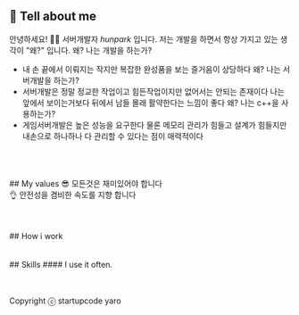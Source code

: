 ## 🙋 Tell about me
안녕하세요! 🙋‍♂️ 서버개발자 _hunpark_ 입니다.
저는 개발을 하면서 항상 가지고 있는 생각이 "왜?" 입니다.
왜? 나는 개발을 하는가?
- 내 손 끝에서 이뤄지는 작지만 복잡한 완성품을 보는 즐거음이 상당하다
왜? 나는 서버개발을 하는가?
- 서버개발은 정말 정교한 작업이고 힘든작업이지만 없어서는 안되는 존재이다 나는 앞에서 보이는거보다 뒤에서 남들 몰래 활약한다는 느낌이 좋다
왜? 나는 c++을 사용하는가?
- 게임서버개발은 높은 성능을 요구한다 물론 메모리 관리가 힘들고 설계가 힘들지만 내손으로 하나하나 다 관리할 수 있다는 점이 매력적이다
<br />
<br />
<br />
## My values
😎 모든것은 재미있어야 합니다<br />
👌 안전성을 겸비한 속도를 지향 합니다<br />

<br />
<br />
<br />
## How i work


<br />
<br />
<br />
## Skills
#### I use it often.

</div>
<br />
<br />
<br />

Copyright ⓒ startupcode yaro